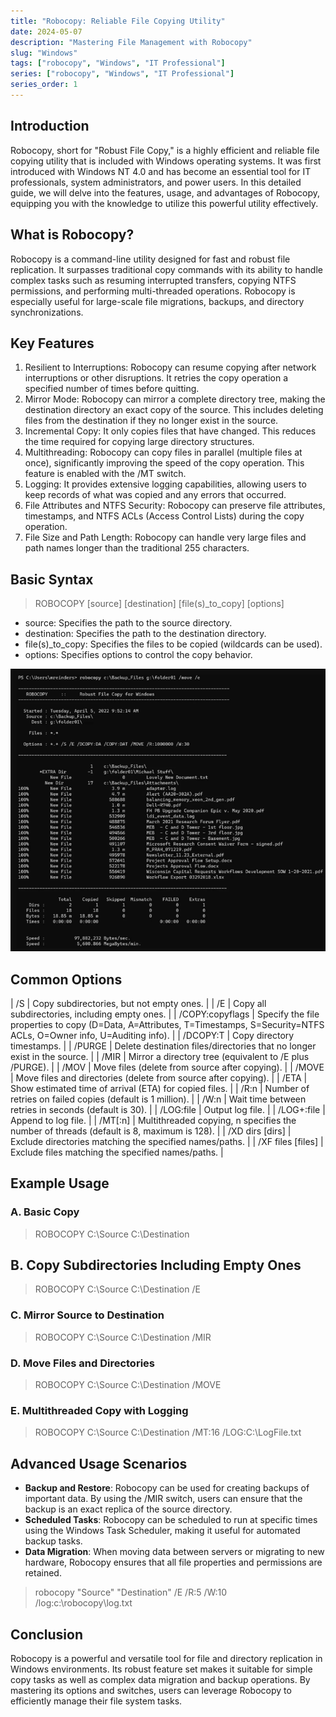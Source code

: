 ```yaml
---
title: "Robocopy: Reliable File Copying Utility"
date: 2024-05-07
description: "Mastering File Management with Robocopy"
slug: "Windows"
tags: ["robocopy", "Windows", "IT Professional"]
series: ["robocopy", "Windows", "IT Professional"]
series_order: 1
---
```


## Introduction

Robocopy, short for "Robust File Copy," is a highly efficient and reliable file copying utility that is included with Windows operating systems. It was first introduced with Windows NT 4.0 and has become an essential tool for IT professionals, system administrators, and power users. In this detailed guide, we will delve into the features, usage, and advantages of Robocopy, equipping you with the knowledge to utilize this powerful utility effectively.

## What is Robocopy?

Robocopy is a command-line utility designed for fast and robust file replication. It surpasses traditional copy commands with its ability to handle complex tasks such as resuming interrupted transfers, copying NTFS permissions, and performing multi-threaded operations. Robocopy is especially useful for large-scale file migrations, backups, and directory synchronizations.

## Key Features

1.	Resilient to Interruptions: Robocopy can resume copying after network interruptions or other disruptions. It retries the copy operation a specified number of times before quitting.
2.	Mirror Mode: Robocopy can mirror a complete directory tree, making the destination directory an exact copy of the source. This includes deleting files from the destination if they no longer exist in the source.
3.	Incremental Copy: It only copies files that have changed. This reduces the time required for copying large directory structures.
4.	Multithreading: Robocopy can copy files in parallel (multiple files at once), significantly improving the speed of the copy operation. This feature is enabled with the /MT switch.
5.	Logging: It provides extensive logging capabilities, allowing users to keep records of what was copied and any errors that occurred.
6.	File Attributes and NTFS Security: Robocopy can preserve file attributes, timestamps, and NTFS ACLs (Access Control Lists) during the copy operation.
7.	File Size and Path Length: Robocopy can handle very large files and path names longer than the traditional 255 characters.

## Basic Syntax

> ROBOCOPY [source] [destination] [file(s)_to_copy] [options]

- source: Specifies the path to the source directory.
- destination: Specifies the path to the destination directory.
- file(s)_to_copy: Specifies the files to be copied (wildcards can be used).
- options: Specifies options to control the copy behavior.

<img class="robocopy" src="img/robocopy.png"/>

## Common Options

| /S | Copy subdirectories, but not empty ones. |
| /E | Copy all subdirectories, including empty ones. |
| /COPY:copyflags | Specify the file properties to copy (D=Data, A=Attributes, T=Timestamps, S=Security=NTFS ACLs, O=Owner info, U=Auditing info). |
| /DCOPY:T | Copy directory timestamps. |
| /PURGE | Delete destination files/directories that no longer exist in the source. |
| /MIR | Mirror a directory tree (equivalent to /E plus /PURGE). |
| /MOV | Move files (delete from source after copying). |
| /MOVE | Move files and directories (delete from source after copying). |
| /ETA | Show estimated time of arrival (ETA) for copied files. |
| /R:n | Number of retries on failed copies (default is 1 million). |
| /W:n | Wait time between retries in seconds (default is 30). |
| /LOG:file | Output log file. |
| /LOG+:file | Append to log file. |
| /MT[:n] | Multithreaded copying, n specifies the number of threads (default is 8, maximum is 128). |
| /XD dirs [dirs] | Exclude directories matching the specified names/paths. |
| /XF files [files] | Exclude files matching the specified names/paths. |

## Example Usage

### A. Basic Copy
> ROBOCOPY C:\Source C:\Destination

## B. Copy Subdirectories Including Empty Ones
> ROBOCOPY C:\Source C:\Destination /E

### C. Mirror Source to Destination
> ROBOCOPY C:\Source C:\Destination /MIR

### D. Move Files and Directories
> ROBOCOPY C:\Source C:\Destination /MOVE

### E. Multithreaded Copy with Logging
> ROBOCOPY C:\Source C:\Destination /MT:16 /LOG:C:\LogFile.txt

## Advanced Usage Scenarios

- **Backup and Restore**: Robocopy can be used for creating backups of important data. By using the /MIR switch, users can ensure that the backup is an exact replica of the source directory.
- **Scheduled Tasks**: Robocopy can be scheduled to run at specific times using the Windows Task Scheduler, making it useful for automated backup tasks.
- **Data Migration**: When moving data between servers or migrating to new hardware, Robocopy ensures that all file properties and permissions are retained.

> robocopy "Source" "Destination" /E /R:5 /W:10 /log:c:\robocopy\log.txt

## Conclusion

Robocopy is a powerful and versatile tool for file and directory replication in Windows environments. Its robust feature set makes it suitable for simple copy tasks as well as complex data migration and backup operations. By mastering its options and switches, users can leverage Robocopy to efficiently manage their file system tasks.


